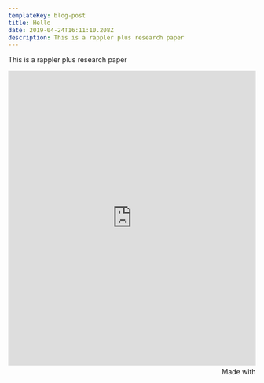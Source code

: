 ```yaml
---
templateKey: blog-post
title: Hello
date: 2019-04-24T16:11:10.208Z
description: This is a rappler plus research paper
---
```

This is a rappler plus research paper



<iframe src='https://public.flourish.studio/visualisation/248389/embed' frameborder='0' scrolling='no' style='width:100%;height:600px;'></iframe><div style='width:100%!;margin-top:4px!important;text-align:right!important;'><a class='flourish-credit' href='https://public.flourish.studio/visualisation/248389/?utm_source=embed&utm_campaign=visualisation/248389' target='_top' style='text-decoration:none!important'><img alt='Made with Flourish' src='https://public.flourish.studio/resources/made_with_flourish.svg' style='width:105px!important;height:16px!important;border:none!important;margin:0!important;'> </a></div>
